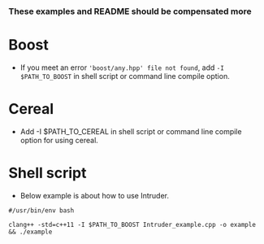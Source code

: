 ### These examples and README should be compensated more

# Boost
* If you meet an error `'boost/any.hpp' file not found`, add `-I $PATH_TO_BOOST` in shell script or command line compile option.

# Cereal
* Add -I $PATH_TO_CEREAL in shell script or command line compile option for using cereal.

# Shell script
* Below example is about how to use Intruder.
```
#/usr/bin/env bash

clang++ -std=c++11 -I $PATH_TO_BOOST Intruder_example.cpp -o example && ./example
```

